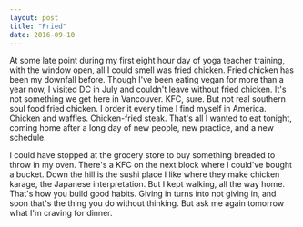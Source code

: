 ```yaml
---
layout: post
title: "Fried"
date: 2016-09-10
---
```


At some late point during my first eight hour day of yoga teacher training, with the window open, all I could smell was fried chicken. Fried chicken has been my downfall before. Though I've been eating vegan for more than a year now, I visited DC in July and couldn't leave without fried chicken. It's not something we get here in Vancouver. KFC, sure. But not real southern soul food fried chicken. I order it every time I find myself in America. Chicken and waffles. Chicken-fried steak. That's all I wanted to eat tonight, coming home after a long day of new people, new practice, and a new schedule. 

I could have stopped at the grocery store to buy something breaded to throw in my oven. There's a KFC on the next block where I could've bought a bucket. Down the hill is the sushi place I like where they make chicken karage, the Japanese interpretation. But I kept walking, all the way home. That's how you build good habits. Giving in turns into not giving in, and soon that's the thing you do without thinking. But ask me again tomorrow what I'm craving for dinner.
